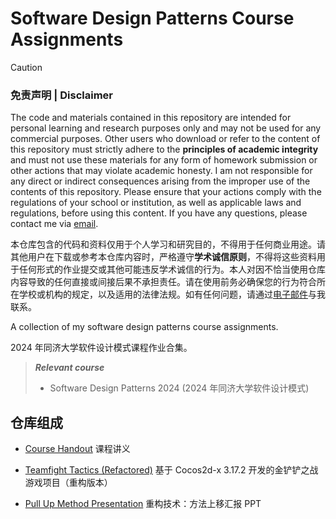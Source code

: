 # Software Design Patterns Course Assignments

> [!CAUTION]
> ### 免责声明 | Disclaimer
>
> The code and materials contained in this repository are intended for personal learning and research purposes only and may not be used for any commercial purposes. Other users who download or refer to the content of this repository must strictly adhere to the **principles of academic integrity** and must not use these materials for any form of homework submission or other actions that may violate academic honesty. I am not responsible for any direct or indirect consequences arising from the improper use of the contents of this repository. Please ensure that your actions comply with the regulations of your school or institution, as well as applicable laws and regulations, before using this content. If you have any questions, please contact me via [email](mailto:minmuslin@outlook.com).
>
> 本仓库包含的代码和资料仅用于个人学习和研究目的，不得用于任何商业用途。请其他用户在下载或参考本仓库内容时，严格遵守**学术诚信原则**，不得将这些资料用于任何形式的作业提交或其他可能违反学术诚信的行为。本人对因不恰当使用仓库内容导致的任何直接或间接后果不承担责任。请在使用前务必确保您的行为符合所在学校或机构的规定，以及适用的法律法规。如有任何问题，请通过[电子邮件](mailto:minmuslin@outlook.com)与我联系。

A collection of my software design patterns course assignments.

2024 年同济大学软件设计模式课程作业合集。

> ***Relevant course***
> * Software Design Patterns 2024 (2024 年同济大学软件设计模式)

## 仓库组成

* [Course Handout](Course_Handout)
课程讲义

* [Teamfight Tactics (Refactored)](Teamfight_Tactics_Refactored)
基于 Cocos2d-x 3.17.2 开发的金铲铲之战游戏项目（重构版本）

* [Pull Up Method Presentation](Pull_Up_Method_Presentation.pptx)
重构技术：方法上移汇报 PPT
